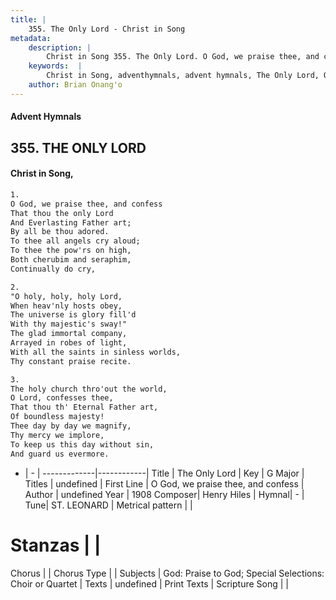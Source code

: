 ```yaml
---
title: |
    355. The Only Lord - Christ in Song
metadata:
    description: |
        Christ in Song 355. The Only Lord. O God, we praise thee, and confess That thou the only Lord And Everlasting Father art; By all be thou adored. To thee all angels cry aloud; To thee the pow'rs on high, Both cherubim and seraphim, Continually do cry,
    keywords:  |
        Christ in Song, adventhymnals, advent hymnals, The Only Lord, O God, we praise thee, and confess. 
    author: Brian Onang'o
---
```


#### Advent Hymnals
## 355. THE ONLY LORD
####  Christ in Song,

```txt
1.
O God, we praise thee, and confess
That thou the only Lord
And Everlasting Father art;
By all be thou adored.
To thee all angels cry aloud;
To thee the pow'rs on high,
Both cherubim and seraphim,
Continually do cry,

2.
"O holy, holy, holy Lord,
When heav'nly hosts obey,
The universe is glory fill'd
With thy majestic's sway!"
The glad immortal company,
Arrayed in robes of light,
With all the saints in sinless worlds,
Thy constant praise recite.

3.
The holy church thro'out the world,
O Lord, confesses thee,
That thou th' Eternal Father art,
Of boundless majesty!
Thee day by day we magnify,
Thy mercy we implore,
To keep us this day without sin,
And guard us evermore.

```

- |   -  |
-------------|------------|
Title | The Only Lord |
Key | G Major |
Titles | undefined |
First Line | O God, we praise thee, and confess |
Author | undefined
Year | 1908
Composer| Henry Hiles |
Hymnal|  - |
Tune| ST. LEONARD |
Metrical pattern | |
# Stanzas |  |
Chorus |  |
Chorus Type |  |
Subjects | God: Praise to God; Special Selections: Choir or Quartet |
Texts | undefined |
Print Texts | 
Scripture Song |  |
    
